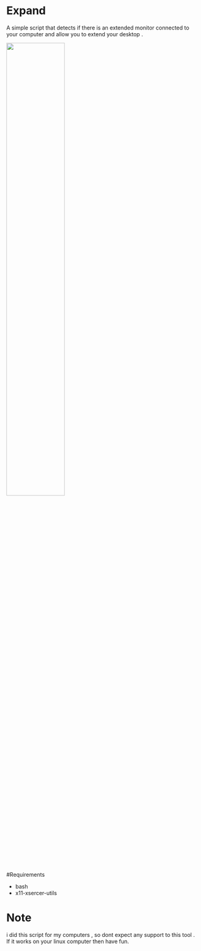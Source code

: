 # Expand
A simple script that detects if there is an extended monitor connected to your computer and allow you to extend your desktop .

<img src="https://s17.postimg.org/bn2pohnvj/expand.png" width="55%"></img>

#Requirements
- bash
- x11-xsercer-utils

# Note
i did this script for my computers , so dont expect any support to this tool .
If it works on your linux computer then have fun.
